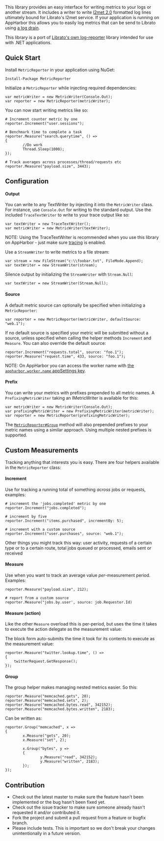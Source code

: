This library provides an easy interface for writing metrics to your logs or another stream. It includes a writer to write [l2met 2.0](https://github.com/ryandotsmith/l2met) formatted log lines ultimately bound for Librato's l2met service. If your application is running on AppHarbor this allows you to easily log metrics that can be send to Librato using [a log drain](http://support.appharbor.com/kb/tips-and-tricks/logging#log-drains).

This library is a port of [Librato's own log-reporter](https://github.com/librato/librato-logreporter) library intended for use with .NET applications.

## Quick Start

Install `MetricReporter` in your application using NuGet:

    Install-Package MetricReporter

Initialize a `MetricReporter` while injecting required dependencies:

    var metricWriter = new MetricWriter(Console.Out);
    var reporter = new MetricReporter(metricWriter);

You can now start writing metrics like so:

    # Increment counter metric by one
    reporter.Increment("user.sessions");

    # Benchmark time to complete a task
    reporter.Measure("search.querytime", () =>
    {
            //Do work
            Thread.Sleep(1000);
    });

    # Track averages across processes/thread/requests etc
    reporter.Measure("payload.size", 3443);

## Configuration

#### Output

You can write to any TextWriter by injecting it into the `MetricWriter` class. For instance, use `Console.Out` for writing to the standard output. Use the included `TraceTextWriter` to write to your trace output like so:

    var textWriter = new TraceTextWriter();
    var metricWriter = new MetricWriter(textWriter);

NOTE: Using the TraceTextWriter is recommended when you use this library on AppHarbor - just make sure [tracing](http://support.appharbor.com/kb/tips-and-tricks/tracing) is enabled.

Use a `StreamWriter` to write metrics to a file stream:

    var stream = new FileStream("c:\\foobar.txt", FileMode.Append);
    var textWriter = new StreamWriter(stream);

Silence output by initializing the `StreamWriter` with `Stream.Null`:

    var textWriter = new StreamWriter(Stream.Null);


#### Source

A default metric source can optionally be specified when initializing a `MetricReporter`:

    var reporter = new MetricReporter(metricWriter, defaultSource: "web.1");

If no default source is specified your metric will be submitted without a source, unless specified when calling the helper methods `Increment` and `Measure`. You can also override the default source:

    reporter.Increment("requests.total", source: "foo.1");
    reporter.Measure("request.time", 433, source: "foo.1");

NOTE: On AppHarbor you can access the worker name with [the `appharbor.worker.name` appSettings key](http://support.appharbor.com/kb/getting-started/managing-environments#worker-name).

#### Prefix

You can write your metrics with prefixes prepended to all metric names. A `PrefixingMetricWriter` taking an IMetricWriter is available for this:

    var metricWriter = new MetricWriter(Console.Out);
    var prefixingMetricWriter = new PrefixingMetricWriter(metricWriter);
    var reporter = new MetricReporter(prefixingMetricWriter);

The [`MetricReporter#Group`](https://github.com/appharbor/metric-reporter#group) method will also prepended prefixes to your metric names using a similar approach. Using multiple nested prefixes is supported.


## Custom Measurements

Tracking anything that interests you is easy. There are four helpers available in the `MetricReporter` class:

#### Increment

Use for tracking a running total of something _across_ jobs or requests, examples:

    # increment the 'jobs.completed' metric by one
    reporter.Increment("jobs.completed");

    # increment by five
    reporter.Increment("items.purchased", incrementBy: 5);

    # increment with a custom source
    reporter.Increment("user.purchases", source: "web.1");

 Other things you might track this way: user activity, requests of a certain type or to a certain route, total jobs queued or processed, emails sent or received

#### Measure

Use when you want to track an average value _per_-measurement period. Examples:

    reporter.Measure("payload.size", 212);

    # report from a custom source
    reporter.Measure("jobs.by.user', source: job.Requestor.Id)

#### Measure (action)

Like the other `Measure` overload this is per-period, but uses the time it takes to execute the action delegate as the measurement value:

The block form auto-submits the time it took for its contents to execute as the measurement value:

    reporter.Measure("twitter.lookup.time", () =>
    {
        twitterRequest.GetResponse();
    });

#### Group

The group helper makes managing nested metrics easier. So this:

    reporter.Measure("memcached.gets", 20);
    reporter.Measure("memcached.sets", 2);
    reporter.Measure("memcached.bytes.read", 342152);
    reporter.Measure("memcached.bytes.written", 2183);

Can be written as:

    reporter.Group("memcached", x =>
    {
            x.Measure("gets", 20);
            x.Measure("set", 2);

            x.Group("bytes", y =>
            {
                    y.Measure("read", 342152);
                    y.Measure("written", 2183);
            });
    });

## Contribution

* Check out the latest master to make sure the feature hasn't been implemented or the bug hasn't been fixed yet.
* Check out the issue tracker to make sure someone already hasn't requested it and/or contributed it.
* Fork the project and submit a pull request from a feature or bugfix branch.
* Please include tests. This is important so we don't break your changes unintentionally in a future version.
